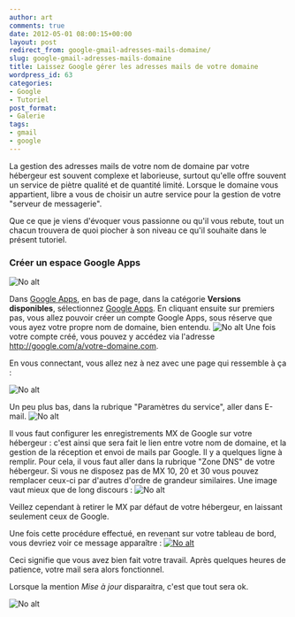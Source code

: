```yaml
---
author: art
comments: true
date: 2012-05-01 08:00:15+00:00
layout: post
redirect_from: google-gmail-adresses-mails-domaine/
slug: google-gmail-adresses-mails-domaine
title: Laissez Google gérer les adresses mails de votre domaine
wordpress_id: 63
categories:
- Google
- Tutoriel
post_format:
- Galerie
tags:
- gmail
- google
---
```


La gestion des adresses mails de votre nom de domaine par votre hébergeur est souvent complexe et laborieuse, surtout qu'elle offre souvent un service de piètre qualité et de quantité limité. Lorsque le domaine vous appartient, libre a vous de choisir un autre service pour la gestion de votre "serveur de messagerie".

Que ce que je viens d'évoquer vous passionne ou qu'il vous rebute, tout un chacun trouvera de quoi piocher à son niveau ce qu'il souhaite dans le présent tutoriel.


### Créer un espace Google Apps


<img alt="No alt" data-src="https://static.irz.fr/2010/12/hiro-2010-12-27-%C3%A0-13.47.22-1024x680.png" src="https://static.irz.fr/thumb.php?size=<100&crop=0&src=https://static.irz.fr/2010/12/hiro-2010-12-27-%C3%A0-13.47.22-1024x680.png" />

Dans [Google Apps](http://google.com/a/), en bas de page, dans la catégorie **Versions disponibles**, sélectionnez [Google Apps](http://www.google.com/apps/intl/fr/group/index.html). En cliquant ensuite sur premiers pas, vous allez pouvoir créer un compte Google Apps, sous réserve que vous ayez votre propre nom de domaine, bien entendu.
<img alt="No alt" data-src="https://static.irz.fr/2011/01/hiro-2010-12-27-à-21.56.15.png" src="https://static.irz.fr/thumb.php?size=<100&crop=0&src=https://static.irz.fr/2011/01/hiro-2010-12-27-à-21.56.15.png" />
Une fois votre compte créé, vous pouvez y accédez via l'adresse http://google.com/a/votre-domaine.com.

En vous connectant, vous allez nez à nez avec une page qui ressemble à ça :

<img alt="No alt" data-src="https://static.irz.fr/2010/12/png-1024x716." src="https://static.irz.fr/thumb.php?size=<100&crop=0&src=https://static.irz.fr/2010/12/png-1024x716." />

Un peu plus bas, dans la rubrique "Paramètres du service", aller dans E-mail.
<img alt="No alt" data-src="https://static.irz.fr/2011/01/cerberus-2010-12-28-à-01.32.06.png" src="https://static.irz.fr/thumb.php?size=<100&crop=0&src=https://static.irz.fr/2011/01/cerberus-2010-12-28-à-01.32.06.png" />

Il vous faut configurer les enregistrements MX de Google sur votre hébergeur : c'est ainsi que sera fait le lien entre votre nom de domaine, et la gestion de la réception et envoi de mails par Google. Il y a quelques ligne à remplir. Pour cela, il vous faut aller dans la rubrique "Zone DNS" de votre hébergeur. Si vous ne disposez pas de MX 10, 20 et 30 vous pouvez remplacer ceux-ci par d'autres d'ordre de grandeur similaires. Une image vaut mieux que de long discours :
<img alt="No alt" data-src="https://static.irz.fr/2011/01/mx-google.png" src="https://static.irz.fr/thumb.php?size=<100&crop=0&src=https://static.irz.fr/2011/01/mx-google.png" />

Veillez cependant à retirer le MX par défaut de votre hébergeur, en laissant seulement ceux de Google.

Une fois cette procédure effectué, en revenant sur votre tableau de bord, vous devriez voir ce message apparaître :
<a href="https://static.irz.fr/2011/01/cerberus-2010-12-28-à-01.45.39.png"><img alt="No alt" data-src="https://static.irz.fr/2011/01/cerberus-2010-12-28-à-01.45.39.png" src="https://static.irz.fr/thumb.php?size=<100&crop=0&src=https://static.irz.fr/2011/01/cerberus-2010-12-28-à-01.45.39.png" /></a>

Ceci signifie que vous avez bien fait votre travail. Après quelques heures de patience, votre mail sera alors fonctionnel.

Lorsque la mention _Mise à jour_ disparaitra, c'est que tout sera ok.

<img alt="No alt" data-src="https://static.irz.fr/2011/01/cerberus-2010-12-28-à-10.20.03.png" src="https://static.irz.fr/thumb.php?size=<100&crop=0&src=https://static.irz.fr/2011/01/cerberus-2010-12-28-à-10.20.03.png" />
